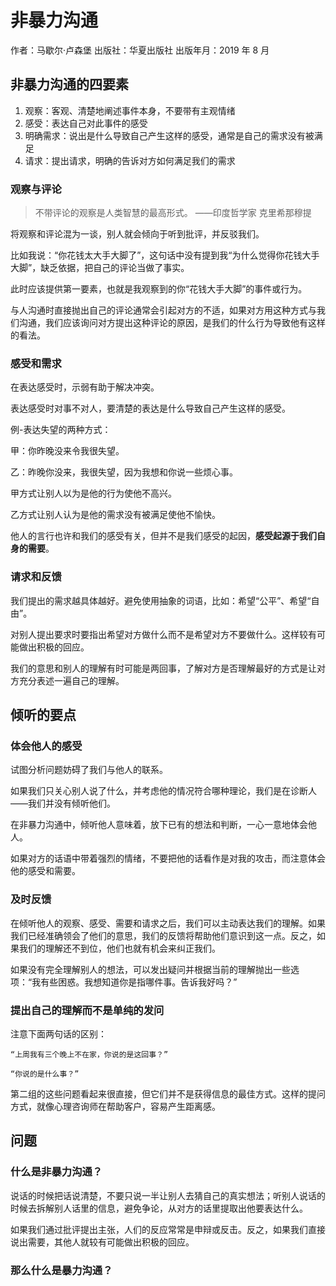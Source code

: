 <author-info date="1645597461012"></author-info>

# 非暴力沟通

作者：马歇尔·卢森堡
出版社：华夏出版社
出版年月：2019 年 8 月

## 非暴力沟通的四要素

1. 观察：客观、清楚地阐述事件本身，不要带有主观情绪
2. 感受：表达自己对此事件的感受
3. 明确需求：说出是什么导致自己产生这样的感受，通常是自己的需求没有被满足
4. 请求：提出请求，明确的告诉对方如何满足我们的需求

### 观察与评论

> 不带评论的观察是人类智慧的最高形式。 ——印度哲学家 克里希那穆提

将观察和评论混为一谈，别人就会倾向于听到批评，并反驳我们。

比如我说：“你花钱太大手大脚了”，这句话中没有提到我“为什么觉得你花钱大手大脚”，缺乏依据，把自己的评论当做了事实。

此时应该提供第一要素，也就是我观察到的你“花钱大手大脚”的事件或行为。

与人沟通时直接抛出自己的评论通常会引起对方的不适，如果对方用这种方式与我们沟通，我们应该询问对方提出这种评论的原因，是我们的什么行为导致他有这样的看法。

### 感受和需求

在表达感受时，示弱有助于解决冲突。

表达感受时对事不对人，要清楚的表达是什么导致自己产生这样的感受。

例-表达失望的两种方式：

甲：你昨晚没来令我很失望。

乙：昨晚你没来，我很失望，因为我想和你说一些烦心事。

甲方式让别人以为是他的行为使他不高兴。

乙方式让别人认为是他的需求没有被满足使他不愉快。

他人的言行也许和我们的感受有关，但并不是我们感受的起因，**感受起源于我们自身的需要**。

### 请求和反馈

我们提出的需求越具体越好。避免使用抽象的词语，比如：希望“公平”、希望“自由”。

对别人提出要求时要指出希望对方做什么而不是希望对方不要做什么。这样较有可能做出积极的回应。

我们的意思和别人的理解有时可能是两回事，了解对方是否理解最好的方式是让对方充分表述一遍自己的理解。

## 倾听的要点

### 体会他人的感受

试图分析问题妨碍了我们与他人的联系。

如果我们只关心别人说了什么，并考虑他的情况符合哪种理论，我们是在诊断人——我们并没有倾听他们。

在非暴力沟通中，倾听他人意味着，放下已有的想法和判断，一心一意地体会他人。

如果对方的话语中带着强烈的情绪，不要把他的话看作是对我的攻击，而注意体会他的感受和需要。

### 及时反馈

在倾听他人的观察、感受、需要和请求之后，我们可以主动表达我们的理解。如果我们已经准确领会了他们的意思，我们的反馈将帮助他们意识到这一点。反之，如果我们的理解还不到位，他们也就有机会来纠正我们。

如果没有完全理解别人的想法，可以发出疑问并根据当前的理解抛出一些选项：“我有些困惑。我想知道你是指哪件事。告诉我好吗？”


### 提出自己的理解而不是单纯的发问

注意下面两句话的区别：

`“上周我有三个晚上不在家，你说的是这回事？”`

`“你说的是什么事？”`

第二组的这些问题看起来很直接，但它们并不是获得信息的最佳方式。这样的提问方式，就像心理咨询师在帮助客户，容易产生距离感。
## 问题

### 什么是非暴力沟通？

说话的时候把话说清楚，不要只说一半让别人去猜自己的真实想法；听别人说话的时候去拆解别人话里的信息，避免争论，从对方的话里提取出他要表达什么。

如果我们通过批评提出主张，人们的反应常常是申辩或反击。反之，如果我们直接说出需要，其他人就较有可能做出积极的回应。

### 那么什么是暴力沟通？
